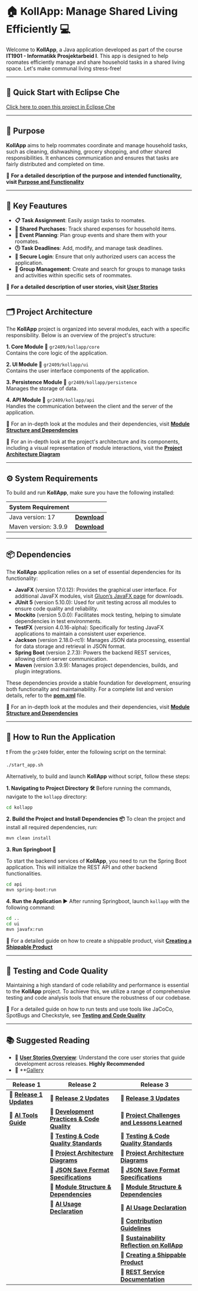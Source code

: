 # **🏠 KollApp: Manage Shared Living Efficiently 💻**

Welcome to **KollApp**, a Java application developed as part of the course **IT1901 - Informatikk Prosjektarbeid I**. This app is designed to help roomates efficiently manage and share household tasks in a shared living space. Let's make communal living stress-free!

---

## **🚀 Quick Start with Eclipse Che**

[Click here to open this project in Eclipse Che](https://che.stud.ntnu.no/#https://gitlab.stud.idi.ntnu.no/it1901/groups-2024/gr2409/gr2409?new)

---

## **🎯 Purpose**

**KollApp** aims to help roommates coordinate and manage household tasks, such as cleaning, dishwashing, grocery shopping, and other shared responsibilities. It enhances communication and ensures that tasks are fairly distributed and completed on time.

📖 **For a detailed description of the purpose and intended functionality, visit [Purpose and Functionality](docs/purpose.md)**

---

## **🔑 Key Feautures**

- **📋 Task Assignment**: Easily assign tasks to roomates.
- **🛒 Shared Purchases**: Track shared expenses for household items.
- **📅 Event Planning**: Plan group events and share them with your roomates.
- **🕒 Task Deadlines**: Add, modify, and manage task deadlines.
- **🔐 Secure Login**: Ensure that only authorized users can access the application.
- **👥 Group Management**: Create and search for groups to manage tasks and activities within specific sets of roommates.

📖 **For a detailed description of user stories, visit [User Stories](docs/user_stories.md)**

---

## **🗂️ Project Architecture**

The **KollApp** project is organized into several modules, each with a specific responsibility. Below is an overview of the project's structure:

**1. Core Module 📂**
  `gr2409/kollapp/core`  
  Contains the core logic of the application.

**2. UI Module 📂**
  `gr2409/kollapp/ui`  
  Contains the user interface components of the application.

**3. Persistence Module 📂**
  `gr2409/kollapp/persistence`  
  Manages the storage of data.

**4. API Module 📂**
  `gr2409/kollapp/api`  
  Handles the communication between the client and the server of the application.

📖 For an in-depth look at the modules and their dependencies, visit **[Module Structure and Dependencies](docs/release3/module_structure_and_dependencies.md)**

📖 For an in-depth look at the project's architecture and its components, including a visual representation of module interactions, visit the **[Project Architecture Diagram](/docs/release3/architecture_diagrams.md)**

---

## **⚙️ System Requirements**

To build and run **KollApp**, make sure you have the following installed:

| System Requirement   |                                                                                                  |
|----------------------|--------------------------------------------------------------------------------------------------|
| Java version: 17     | **[ Download ]( https://www.oracle.com/java/technologies/javase/jdk17-archive-downloads.html )** |
| Maven version: 3.9.9 | **[ Download ]( https://maven.apache.org/download.cgi )**                                        |

---

## **📦 Dependencies**

The **KollApp** application relies on a set of essential dependencies for its functionality:

- **JavaFX** (version 17.0.12): Provides the graphical user interface. For additional JavaFX modules, visit [Gluon’s JavaFX page](https://gluonhq.com/products/javafx/) for downloads.
- **JUnit 5** (version 5.10.0): Used for unit testing across all modules to ensure code quality and reliability.
- **Mockito** (version 5.0.0): Facilitates mock testing, helping to simulate dependencies in test environments.
- **TestFX** (version 4.0.16-alpha): Specifically for testing JavaFX applications to maintain a consistent user experience.
- **Jackson** (version 2.18.0-rc1): Manages JSON data processing, essential for data storage and retrieval in JSON format.
- **Spring Boot** (version 2.7.3): Powers the backend REST services, allowing client-server communication.
- **Maven** (version 3.9.9): Manages project dependencies, builds, and plugin integrations.

These dependencies provide a stable foundation for development, ensuring both functionality and maintainability. For a complete list and version details, refer to the **[pom.xml](kollapp/pom.xml)** file.

📖 For an in-depth look at the modules and their dependencies, visit **[Module Structure and Dependencies](docs/release3/module_structure_and_dependencies.md)**

---

## **🚀 How to Run the Application**
  
❗️ From the `gr2409` folder, enter the following script on the terminal:

```sh
./start_app.sh
```

Alternatively, to build and launch **KollApp** without script, follow these steps:

**1. Navigating to Project Directory 🛠️**
  Before running the commands, navigate to the `kollapp` directory:

   ```sh
   cd kollapp
   ```

**2. Build the Project and Install Dependencies 📦**
  To clean the project and install all required dependencies, run:

   ```sh
   mvn clean install
   ```

**3. Run Springboot 🌱**

  To start the backend services of **KollApp**, you need to run the Spring Boot application. This will initialize the REST API and other backend functionalities.

  ```sh
  cd api
  mvn spring-boot:run
  ```

**4. Run the Application ▶️**
  After running Springboot, launch `kollapp` with the following command:

   ```sh
   cd ..
   cd ui
   mvn javafx:run
   ```

 📖 For a detailed guide on how to create a shippable product, visit **[Creating a Shippable Product](docs/release3/create_shippable_product.md)**

  ---

## **🧪 Testing and Code Quality**

Maintaining a high standard of code reliability and performance is essential to the  **KollApp** project. To achieve this, we utilize a range of comprehensive testing and code analysis tools that ensure the robustness of our codebase.

📖 For a detailed guide on how to run tests and use tools like JaCoCo, SpotBugs and Checkstyle, see **[Testing and Code Quality](docs/release2/testing_and_code_quality.md)**

---

## 📚 Suggested Reading

- 📖 **[User Stories Overview](/docs/user_stories.md)**: Understand the core user stories that guide development across releases. **Highly Recommended**
- 📖 **[Gallery](./docs/release3/gallery.md)

| **Release 1** | **Release 2** | **Release 3** |
|----------------------------------|----------------------------------------------------------------------------------------------------------|-----------------------------------------------------------------------------------------------|
| 📖 **[Release 1 Updates](docs/release1/release1_updates.md)** | 📖 **[Release 2 Updates](docs/release2/release2_updates.md)** | 📖 **[Release 3 Updates](/docs/release3/release3_updates.md)** |
| 📖 **[AI Tools Guide](docs/release1/ai-tools.md)** | 📖 **[Development Practices & Code Quality](/docs/release2/development_practices_and_code_quality.md)** | 📖 **[Project Challenges and Lessons Learned](docs/release3/challenges.md)** |
|  | 📖 **[Testing & Code Quality Standards](docs/release2/testing_and_code_quality.md)** | 📖 **[Testing & Code Quality Standards](docs/release3/testing_and_code_quality.md)** |
|  | 📖 **[Project Architecture Diagrams](docs/release2/architecture_diagrams.md)** | 📖 **[Project Architecture Diagrams](docs/release3/architecture_diagrams.md)** |
|  | 📖 **[JSON Save Format Specifications](/docs/release2/json_format.md)** | 📖 **[JSON Save Format Specifications](docs/release3/json_format.md)** |
|  | 📖 **[Module Structure & Dependencies](docs/release2/module_structure_and_dependencies.md)** | 📖 **[Module Structure & Dependencies](docs/release3/module_structure_and_dependencies.md)** |
|  | 📖 **[AI Usage Declaration](docs/release2/ai_declaration.md)** | 📖 **[AI Usage Declaration](docs/release3/ai_declaration.md)** |
|  |  | 📖 **[Contribution Guidelines](docs/release3/contribution.md)** |
|  |  | 📖 **[Sustainability Reflection on KollApp](docs/release3/sustainability.md)** |
|  |  | 📖 **[Creating a Shippable Product](docs/release3/create_shippable_product.md)** |
|  |  | 📖 **[REST Service Documentation](docs/release3/rest_service.md)** |
